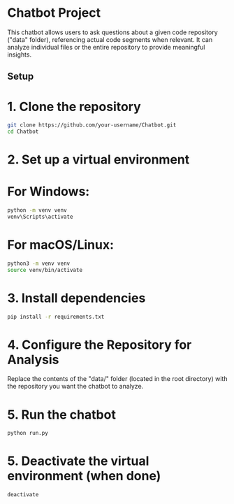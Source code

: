 # Chatbot Project

This chatbot allows users to ask questions about a given code repository ("data" folder), referencing actual code segments when relevant. It can analyze individual files or the entire repository to provide meaningful insights.

## Setup

# 1. Clone the repository
```sh
git clone https://github.com/your-username/Chatbot.git
cd Chatbot
```

# 2. Set up a virtual environment

# For Windows:
```sh
python -m venv venv
venv\Scripts\activate
```

# For macOS/Linux:
```sh
python3 -m venv venv
source venv/bin/activate
```

# 3. Install dependencies
```sh
pip install -r requirements.txt
```

# 4. Configure the Repository for Analysis
Replace the contents of the "data/" folder (located in the root directory) with the repository you want the chatbot to analyze.

# 5. Run the chatbot
```sh
python run.py
```

# 5. Deactivate the virtual environment (when done)
```sh
deactivate
```
